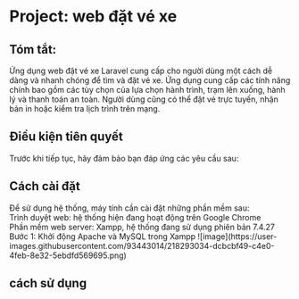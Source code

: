 <h1>Project: web đặt vé xe </h1>
<h2>Tóm tắt:</h2> 
Ứng dụng web đặt vé xe Laravel cung cấp cho người dùng một cách dễ dàng và nhanh chóng để tìm và đặt vé xe. Ứng dụng cung cấp các tính năng chính bao gồm các tùy chọn của lựa chọn hành trình, trạm lên xuống, hành lý và thanh toán an toàn. Người dùng cũng có thể đặt vé trực tuyến, nhận bản in hoặc kiểm tra lịch trình trên mạng.
<h2>Điều kiện tiên quyết</h2>

Trước khi tiếp tục, hãy đảm bảo bạn đáp ứng các yêu cầu sau:
<h2>Cách cài đặt</h2>
Để sử dụng hệ thống, máy tính cần cài đặt những phần mềm sau:<br>
Trình duyệt web: hệ thống hiện đang hoạt động trên Google Chrome<br>
Phần mềm web server: Xampp, hệ thống đang sử dụng phiên bản 7.4.27<br>
Bước 1: Khởi động Apache và MySQL trong Xampp
![image](https://user-images.githubusercontent.com/93443014/218293034-dcbcbf49-c4e0-4feb-8e32-5ebdfd569695.png)

<h2>cách sử dụng</h2>
